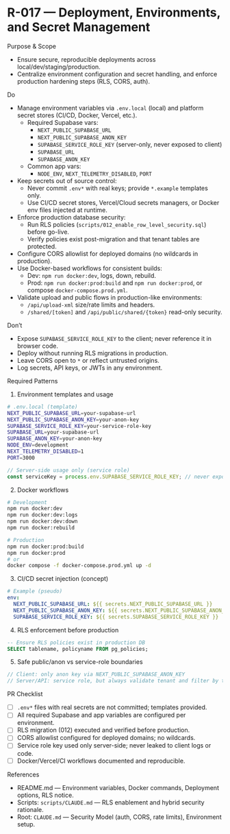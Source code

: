 <!--
Rule: R-017
Title: Deployment, Environments, and Secret Management
Status: enabled
-->

# R-017 — Deployment, Environments, and Secret Management

Purpose & Scope

- Ensure secure, reproducible deployments across local/dev/staging/production.
- Centralize environment configuration and secret handling, and enforce production hardening steps (RLS, CORS, auth).

Do

- Manage environment variables via `.env.local` (local) and platform secret stores (CI/CD, Docker, Vercel, etc.).
  - Required Supabase vars:
    - `NEXT_PUBLIC_SUPABASE_URL`
    - `NEXT_PUBLIC_SUPABASE_ANON_KEY`
    - `SUPABASE_SERVICE_ROLE_KEY` (server-only, never exposed to client)
    - `SUPABASE_URL`
    - `SUPABASE_ANON_KEY`
  - Common app vars:
    - `NODE_ENV`, `NEXT_TELEMETRY_DISABLED`, `PORT`
- Keep secrets out of source control:
  - Never commit `.env*` with real keys; provide `*.example` templates only.
  - Use CI/CD secret stores, Vercel/Cloud secrets managers, or Docker env files injected at runtime.
- Enforce production database security:
  - Run RLS policies (`scripts/012_enable_row_level_security.sql`) before go-live.
  - Verify policies exist post-migration and that tenant tables are protected.
- Configure CORS allowlist for deployed domains (no wildcards in production).
- Use Docker-based workflows for consistent builds:
  - Dev: `npm run docker:dev`, logs, down, rebuild.
  - Prod: `npm run docker:prod:build` and `npm run docker:prod`, or compose `docker-compose.prod.yml`.
- Validate upload and public flows in production-like environments:
  - `/api/upload-xml` size/rate limits and headers.
  - `/shared/[token]` and `/api/public/shared/{token}` read-only security.

Don’t

- Expose `SUPABASE_SERVICE_ROLE_KEY` to the client; never reference it in browser code.
- Deploy without running RLS migrations in production.
- Leave CORS open to `*` or reflect untrusted origins.
- Log secrets, API keys, or JWTs in any environment.

Required Patterns

1. Environment templates and usage

```bash
# .env.local (template)
NEXT_PUBLIC_SUPABASE_URL=your-supabase-url
NEXT_PUBLIC_SUPABASE_ANON_KEY=your-anon-key
SUPABASE_SERVICE_ROLE_KEY=your-service-role-key
SUPABASE_URL=your-supabase-url
SUPABASE_ANON_KEY=your-anon-key
NODE_ENV=development
NEXT_TELEMETRY_DISABLED=1
PORT=3000
```

```ts
// Server-side usage only (service role)
const serviceKey = process.env.SUPABASE_SERVICE_ROLE_KEY; // never expose to client
```

2. Docker workflows

```bash
# Development
npm run docker:dev
npm run docker:dev:logs
npm run docker:dev:down
npm run docker:rebuild

# Production
npm run docker:prod:build
npm run docker:prod
# or
docker compose -f docker-compose.prod.yml up -d
```

3. CI/CD secret injection (concept)

```yaml
# Example (pseudo)
env:
  NEXT_PUBLIC_SUPABASE_URL: ${{ secrets.NEXT_PUBLIC_SUPABASE_URL }}
  NEXT_PUBLIC_SUPABASE_ANON_KEY: ${{ secrets.NEXT_PUBLIC_SUPABASE_ANON_KEY }}
  SUPABASE_SERVICE_ROLE_KEY: ${{ secrets.SUPABASE_SERVICE_ROLE_KEY }}
```

4. RLS enforcement before production

```sql
-- Ensure RLS policies exist in production DB
SELECT tablename, policyname FROM pg_policies;
```

5. Safe public/anon vs service-role boundaries

```ts
// Client: only anon key via NEXT_PUBLIC_SUPABASE_ANON_KEY
// Server/API: service role, but always validate tenant and filter by tenant_id
```

PR Checklist

- [ ] `.env*` files with real secrets are not committed; templates provided.
- [ ] All required Supabase and app variables are configured per environment.
- [ ] RLS migration (012) executed and verified before production.
- [ ] CORS allowlist configured for deployed domains; no wildcards.
- [ ] Service role key used only server-side; never leaked to client logs or code.
- [ ] Docker/Vercel/CI workflows documented and reproducible.

References

- README.md — Environment variables, Docker commands, Deployment options, RLS notice.
- Scripts: `scripts/CLAUDE.md` — RLS enablement and hybrid security rationale.
- Root: `CLAUDE.md` — Security Model (auth, CORS, rate limits), Environment setup.
